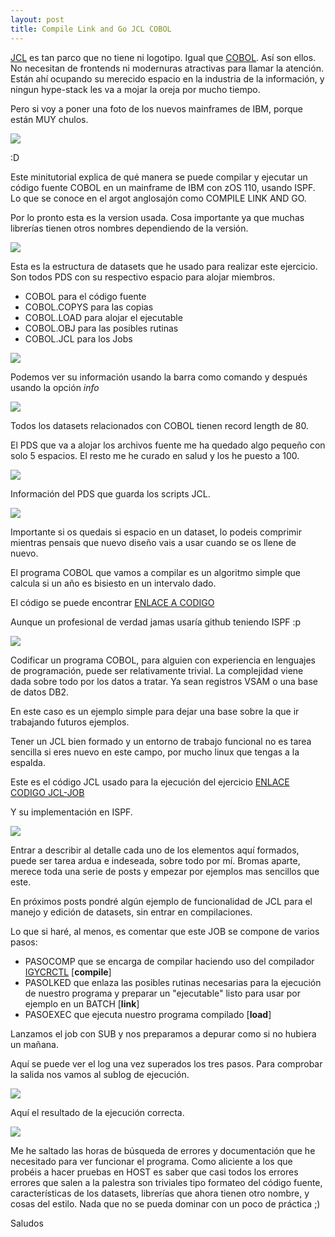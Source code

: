 ```yaml
---
layout: post
title: Compile Link and Go JCL COBOL
---
```



[JCL](https://es.wikipedia.org/wiki/Job_Control_Language) es tan parco que 
no tiene ni logotipo. Igual que [COBOL](https://es.wikipedia.org/wiki/COBOL).
 Así son ellos. 
No necesitan de frontends ni modernuras atractivas para llamar la atención. 
Están ahí ocupando su merecido espacio en la industria de 
la información, y ningun hype-stack les va a mojar la oreja por mucho tiempo. 

Pero si voy a poner una foto de los nuevos mainframes de IBM, porque están MUY chulos.

![](https://i.imgur.com/ktJgOqY.jpg)

:D

Este minitutorial explica de qué manera se puede compilar y ejecutar 
un código fuente COBOL en un mainframe de IBM con zOS 110, usando ISPF.
Lo que se conoce en el argot anglosajón como COMPILE LINK AND GO.

Por lo pronto esta es la version usada. Cosa importante
 ya que muchas librerías tienen otros nombres dependiendo de la versión.

![](https://i.imgur.com/W9VUXuY.png)

Esta es la estructura de datasets que he usado para realizar este ejercicio. 
Son todos PDS con su respectivo espacio para alojar miembros.
- COBOL para el código fuente
- COBOL.COPYS para las copias
- COBOL.LOAD para alojar el ejecutable
- COBOL.OBJ para las posibles rutinas
- COBOL.JCL para los Jobs

![](https://i.imgur.com/jpso8IE.png)

Podemos ver su información usando la barra como comando y después usando la opción *info*

![](https://i.imgur.com/JmL40gd.png)

Todos los datasets relacionados con COBOL tienen record length de 80. 

El PDS que va a alojar los archivos fuente me ha quedado algo pequeño con solo 5 espacios. 
El resto me he curado en salud y los he puesto a 100.

![](https://i.imgur.com/JrqAgq8.png)

Información del PDS que guarda los scripts JCL. 

![](https://i.imgur.com/3ACEwY9.png)

Importante si os quedais si espacio en un dataset, lo podeis comprimir mientras 
pensais que nuevo diseño vais a usar cuando se os llene de nuevo.

El programa COBOL que vamos a compilar es un algoritmo simple que calcula si un año
es bisiesto en un intervalo dado.

El código se puede encontrar 
[ENLACE A CODIGO](https://gist.github.com/RadW2020/c87ef711bdbd03e2544e43bf6776542d)
 
Aunque un profesional de verdad jamas usaría github teniendo ISPF :p
 
![](https://i.imgur.com/HgfJOP3.png)

Codificar un programa COBOL, para alguien con experiencia en lenguajes de 
programación, puede ser relativamente trivial. La complejidad viene dada 
sobre todo por los datos a tratar. Ya sean registros VSAM o una base de datos DB2.

En este caso es un ejemplo simple para dejar una base sobre la que ir trabajando
futuros ejemplos. 

Tener un JCL bien formado y un entorno de trabajo funcional no es tarea sencilla
si eres nuevo en este campo, por mucho linux que tengas a la espalda.

Este es el código JCL usado para la ejecución del ejercicio 
[ENLACE CODIGO JCL-JOB](https://gist.github.com/RadW2020/ab963b92f97e2e8c58ba2290179596c5)

Y su implementación en ISPF.

![](https://i.imgur.com/nEQb7pJ.png)

Entrar a describir al detalle cada uno de los elementos aquí formados, puede ser
tarea ardua e indeseada, sobre todo por mí. Bromas aparte, merece toda una serie 
de posts y empezar por ejemplos mas sencillos que este. 

En próximos posts pondré algún ejemplo de funcionalidad de JCL para el manejo
y edición de datasets, sin entrar en compilaciones.

Lo que si haré, al menos, es comentar que este JOB se compone de varios pasos:
- PASOCOMP que se encarga de compilar haciendo uso del compilador 
[IGYCRCTL](https://www.tutorialspoint.com/jcl/jcl_run_cobol_programs.htm) [**compile**]
- PASOLKED que enlaza las posibles rutinas necesarias 
para la ejecución de nuestro programa y preparar un "ejecutable" listo para usar 
por ejemplo en un BATCH [**link**]
- PASOEXEC que ejecuta nuestro programa compilado [**load**]

Lanzamos el job con SUB y nos preparamos a depurar como si no hubiera un mañana.

Aquí se puede ver el log una vez superados los tres pasos.
Para comprobar la salida nos vamos al sublog de ejecución.

![](https://i.imgur.com/sYcVEQk.png)

Aquí el resultado de la ejecución correcta. 

![](https://i.imgur.com/MzfaoGu.png)

Me he saltado las horas de búsqueda de errores y documentación que he necesitado 
para ver funcionar el programa. Como aliciente a los que probéis a hacer pruebas en HOST
 es saber que casi todos los errores errores que salen a la palestra son triviales
tipo formateo del código fuente, características de los datasets, librerías que ahora
tienen otro nombre, y cosas del estilo. 
Nada que no se pueda dominar con un poco de práctica ;)

Saludos 






